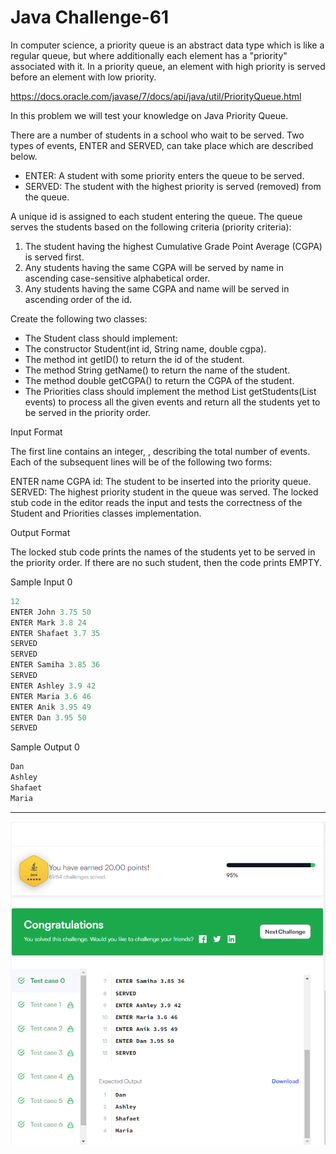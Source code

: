 # Java Challenge-61

In computer science, a priority queue is an abstract data type which is like a regular queue, but where additionally each element has a "priority" associated with it. In a priority queue, an element with high priority is served before an element with low priority.

https://docs.oracle.com/javase/7/docs/api/java/util/PriorityQueue.html

In this problem we will test your knowledge on Java Priority Queue.

There are a number of students in a school who wait to be served. Two types of events, ENTER and SERVED, can take place which are described below.

- ENTER: A student with some priority enters the queue to be served.
- SERVED: The student with the highest priority is served (removed) from the queue.

A unique id is assigned to each student entering the queue. The queue serves the students based on the following criteria (priority criteria):

1. The student having the highest Cumulative Grade Point Average (CGPA) is served first.
2. Any students having the same CGPA will be served by name in ascending case-sensitive alphabetical order.
3. Any students having the same CGPA and name will be served in ascending order of the id.

Create the following two classes:

- The Student class should implement:
- The constructor Student(int id, String name, double cgpa).
- The method int getID() to return the id of the student.
- The method String getName() to return the name of the student.
- The method double getCGPA() to return the CGPA of the student.
- The Priorities class should implement the method List<Student> getStudents(List<String> events) to process all the given events and return all the students yet to be served in the priority order.

Input Format

The first line contains an integer, , describing the total number of events. Each of the  subsequent lines will be of the following two forms:

ENTER name CGPA id: The student to be inserted into the priority queue.
SERVED: The highest priority student in the queue was served.
The locked stub code in the editor reads the input and tests the correctness of the Student and Priorities classes implementation.


Output Format

The locked stub code prints the names of the students yet to be served in the priority order. If there are no such student, then the code prints EMPTY.

Sample Input 0

```java
12
ENTER John 3.75 50
ENTER Mark 3.8 24
ENTER Shafaet 3.7 35
SERVED
SERVED
ENTER Samiha 3.85 36
SERVED
ENTER Ashley 3.9 42
ENTER Maria 3.6 46
ENTER Anik 3.95 49
ENTER Dan 3.95 50
SERVED
```

Sample Output 0
```java
Dan
Ashley
Shafaet
Maria
```

___


![IMG](./img/_62_01.png)

